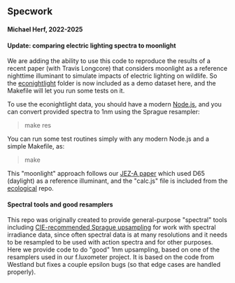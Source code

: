 ## Specwork
#### Michael Herf, 2022-2025

#### Update: comparing electric lighting spectra to moonlight
We are adding the ability to use this code to reproduce the results of a recent paper  (with Travis Longcore) that considers moonlight as a reference nighttime illuminant to simulate impacts of electric lighting on wildlife. So the [econightlight](https://github.com/herf/specwork/tree/master/econightlight) folder is now included as a demo dataset here, and the Makefile will let you run some tests on it.

To use the econightlight data, you should have a modern [Node.js](https://nodejs.org/), and you can convert provided spectra to 1nm using the Sprague resampler:
> make res

You can run some test routines simply with any modern Node.js and a simple Makefile, as:
> make

This "moonlight" approach follows our [JEZ-A paper](https://onlinelibrary.wiley.com/doi/abs/10.1002/jez.2184) which used D65 (daylight) as a reference illuminant, and the "calc.js" file is included from the [ecological](https://github.com/herf/ecological) repo.

#### Spectral tools and good resamplers

This repo was originally created to provide general-purpose "spectral" tools including [CIE-recommended Sprague upsampling](https://github.com/herf/specwork/blob/master/sprague.js) for work with spectral irradiance data, since often spectral data is at many resolutions and it needs to be resampled to be used with action spectra and for other purposes. Here we provide code to do "good" 1nm upsampling, based on one of the resamplers used in our f.luxometer project. It is based on the code from Westland but fixes a couple epsilon bugs (so that edge cases are handled properly).

